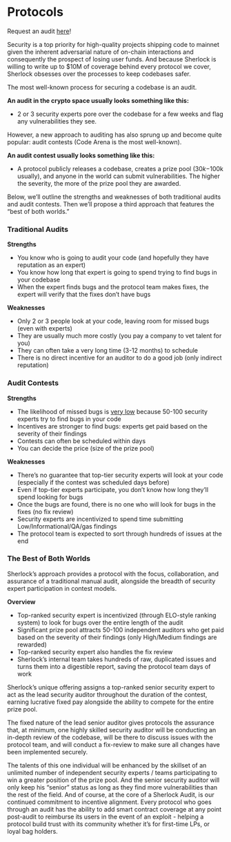 # Protocols

Request an audit [here](https://docs.google.com/forms/d/e/1FAIpQLSfqy21chyyzhAfbCxMQOlNTlYxegfvxZDhYsPkpI\_xD6AQiag/viewform)!

Security is a top priority for high-quality projects shipping code to mainnet given the inherent adversarial nature of on-chain interactions and consequently the prospect of losing user funds. And because Sherlock is willing to write up to $10M of coverage behind every protocol we cover, Sherlock obsesses over the processes to keep codebases safer.

The most well-known process for securing a codebase is an audit.

**An audit in the crypto space usually looks something like this:**

* 2 or 3 security experts pore over the codebase for a few weeks and flag any vulnerabilities they see.

However, a new approach to auditing has also sprung up and become quite popular: audit contests (Code Arena is the most well-known).

**An audit contest usually looks something like this:**

* A protocol publicly releases a codebase, creates a prize pool ($30k-$100k usually), and anyone in the world can submit vulnerabilities. The higher the severity, the more of the prize pool they are awarded.

Below, we’ll outline the strengths and weaknesses of both traditional audits and audit contests. Then we’ll propose a third approach that features the “best of both worlds.”

### Traditional Audits

**Strengths**

* You know who is going to audit your code (and hopefully they have reputation as an expert)
* You know how long that expert is going to spend trying to find bugs in your codebase
* When the expert finds bugs and the protocol team makes fixes, the expert will verify that the fixes don’t have bugs

**Weaknesses**

* Only 2 or 3 people look at your code, leaving room for missed bugs (even with experts)
* They are usually much more costly (you pay a company to vet talent for you)
* They can often take a very long time (3-12 months) to schedule
* There is no direct incentive for an auditor to do a good job (only indirect reputation)

### Audit Contests

**Strengths**

* The likelihood of missed bugs is [very low](https://docs.google.com/spreadsheets/d/1RIJCK3\_9RHvtNPObsDRTAqkP9IbyutZMsqlKNnZCO00/edit#gid=0) because 50-100 security experts try to find bugs in your code
* Incentives are stronger to find bugs: experts get paid based on the severity of their findings
* Contests can often be scheduled within days
* You can decide the price (size of the prize pool)

**Weaknesses**

* There’s no guarantee that top-tier security experts will look at your code (especially if the contest was scheduled days before)
* Even if top-tier experts participate, you don’t know how long they’ll spend looking for bugs
* Once the bugs are found, there is no one who will look for bugs in the fixes (no fix review)
* Security experts are incentivized to spend time submitting Low/Informational/QA/gas findings
* The protocol team is expected to sort through hundreds of issues at the end

### The Best of Both Worlds

Sherlock’s approach provides a protocol with the focus, collaboration, and assurance of a traditional manual audit, alongside the breadth of security expert participation in contest models.

**Overview**

* Top-ranked security expert is incentivized (through ELO-style ranking system) to look for bugs over the entire length of the audit
* Significant prize pool attracts 50-100 independent auditors who get paid based on the severity of their findings (only High/Medium findings are rewarded)
* Top-ranked security expert also handles the fix review
* Sherlock’s internal team takes hundreds of raw, duplicated issues and turns them into a digestible report, saving the protocol team days of work

Sherlock’s unique offering assigns a top-ranked senior security expert to act as the lead security auditor throughout the duration of the contest, earning lucrative fixed pay alongside the ability to compete for the entire prize pool.

The fixed nature of the lead senior auditor gives protocols the assurance that, at minimum, one highly skilled security auditor will be conducting an in-depth review of the codebase, will be there to discuss issues with the protocol team, and will conduct a fix-review to make sure all changes have been implemented securely.

The talents of this one individual will be enhanced by the skillset of an unlimited number of independent security experts / teams participating to win a greater position of the prize pool. And the senior security auditor will only keep his “senior” status as long as they find more vulnerabilities than the rest of the field. And of course, at the core of a Sherlock Audit, is our continued commitment to incentive alignment. Every protocol who goes through an audit has the ability to add smart contract coverage at any point post-audit to reimburse its users in the event of an exploit - helping a protocol build trust with its community whether it’s for first-time LPs, or loyal bag holders.
